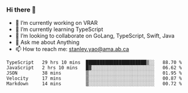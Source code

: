 ### Hi there 👋

- 🔭 I’m currently working on VRAR
- 🌱 I’m currently learning TypeScript
- 👯 I’m looking to collaborate on GoLang, TypeScript, Swift, Java
- 💬 Ask me about Anything
- 📫 How to reach me: stanley.yao@ama.ab.ca


<!--START_SECTION:waka-->
```text
TypeScript   29 hrs 10 mins  ██████████████████████▒░░   88.70 % 
JavaScript   2 hrs 10 mins   █▓░░░░░░░░░░░░░░░░░░░░░░░   06.62 % 
JSON         38 mins         ▒░░░░░░░░░░░░░░░░░░░░░░░░   01.95 % 
Velocity     17 mins         ▒░░░░░░░░░░░░░░░░░░░░░░░░   00.87 % 
Markdown     14 mins         ▒░░░░░░░░░░░░░░░░░░░░░░░░   00.72 % 
```
<!--END_SECTION:waka-->
